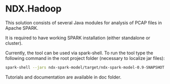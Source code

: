 # NDX.Hadoop
This solution consists of several Java modules for analysis of PCAP files in Apache SPARK. 

It is required to have working SPARK installation (either standalone or cluster).

Currently, the tool can be used via spark-shell. To run the tool type the following command in the root project folder (necessary to localize jar files):
```bash
spark-shell --jars ndx-spark-model/target/ndx-spark-model-0.9-SNAPSHOT.jar,ndx-spark-pcap/target/ndx-spark-pcap-0.9-SNAPSHOT.jar
```

Tutorials and documentation are available in doc folder.